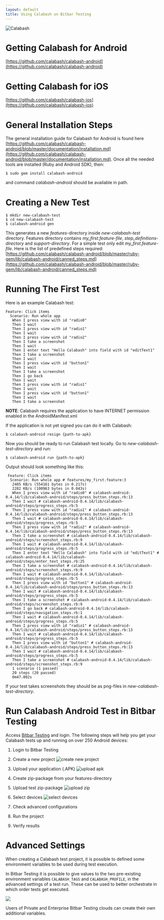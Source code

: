 ```yaml
---
layout: default
title: Using Calabash on Bitbar Testing
---
```



![Calabash]({{site.github.url}}/assets/calabash/new-calabash-logo.png)

# Getting Calabash for Android

[https://github.com/calabash/calabash-android](https://github.com/calabash/calabash-android)

# Getting Calabash for iOS

[https://github.com/calabash/calabash-ios](https://github.com/calabash/calabash-ios)

# General Installation Steps

The general installation guide for Calabash for Android is found here
[https://github.com/calabash/calabash-android/blob/master/documentation/installation.md](https://github.com/calabash/calabash-android/blob/master/documentation/installation.md). Once all the needed tools are installed (Ruby and Android SDK), then:

    $ sudo gem install calabash-android

and command *calabash-android* should be available in path.

# Creating a New Test

    $ mkdir new-calabash-test
    $ cd new-calabash-test
    $ calabash-android gen

This generates a new *features*-directory inside *new-calabash-test* directory. Features directory contains *my_first.feature-file*, *step_definitions-directory* and *support-directory*. For a simple test only edit *my_first.feature-file*. Here is the list of predefined steps required:
[https://github.com/calabash/calabash-android/blob/master/ruby-gem/lib/calabash-android/canned_steps.md](https://github.com/calabash/calabash-android/blob/master/ruby-gem/lib/calabash-android/canned_steps.md)

# Running The First Test

Here is an example Calabash test: 

    Feature: Click items
      Scenario: Run whole app
       When I press view with id "radio0"
       Then I wait
       Then I press view with id "radio1"
       Then I wait
       Then I press view with id "radio2"
       Then I take a screenshot
       Then I wait
       Then I enter text "Hello Calabash" into field with id "editText1"
       Then I take a screenshot
       Then I wait
       Then I press view with id "button1"
       Then I wait
       Then I take a screenshot
       Then I go back
       Then I wait
       Then I press view with id "radio1"
       Then I wait
       Then I press view with id "button1"
       Then I wait
       Then I take a screenshot

**NOTE**: Calabash requires the application to have INTERNET
  permission enabled in the AndroidManifest.xml
 
If the application is not yet signed you can do it with Calabash:

    $ calabash-android resign {path-to-apk}

Now you should be ready to run Calabash test locally. Go to *new-calabash-test-directory* and run:

    $ calabash-android run {path-to-apk}

Output should look something like this:

     Feature: Click items
      Scenario: Run whole app # features/my_first.feature:3
       2485 KB/s (554161 bytes in 0.217s)
       2282 KB/s (100963 bytes in 0.043s)
       When I press view with id "radio0" # calabash-android-0.4.14/lib/calabash-android/steps/press_button_steps.rb:13
       Then I wait # calabash-android-0.4.14/lib/calabash-android/steps/progress_steps.rb:5
       Then I press view with id "radio1" # calabash-android-0.4.14/lib/calabash-android/steps/press_button_steps.rb:13
       Then I wait # calabash-android-0.4.14/lib/calabash-android/steps/progress_steps.rb:5
       Then I press view with id "radio2" # calabash-android-0.4.14/lib/calabash-android/steps/press_button_steps.rb:13
       Then I take a screenshot # calabash-android-0.4.14/lib/calabash-android/steps/screenshot_steps.rb:9
       Then I wait # calabash-android-0.4.14/lib/calabash-android/steps/progress_steps.rb:5
       Then I enter text "Hello Calabash" into field with id "editText1" # calabash-android-0.4.14/lib/calabash-android/steps/enter_text_steps.rb:25
       Then I take a screenshot # calabash-android-0.4.14/lib/calabash-android/steps/screenshot_steps.rb:9
       Then I wait # calabash-android-0.4.14/lib/calabash-android/steps/progress_steps.rb:5
       Then I press view with id "button1" # calabash-android-0.4.14/lib/calabash-android/steps/press_button_steps.rb:13
       Then I wait # calabash-android-0.4.14/lib/calabash-android/steps/progress_steps.rb:5
       Then I take a screenshot # calabash-android-0.4.14/lib/calabash-android/steps/screenshot_steps.rb:9
       Then I go back # calabash-android-0.4.14/lib/calabash-android/steps/navigation_steps.rb:1
       Then I wait # calabash-android-0.4.14/lib/calabash-android/steps/progress_steps.rb:5
       Then I press view with id "radio1" # calabash-android-0.4.14/lib/calabash-android/steps/press_button_steps.rb:13
       Then I wait # calabash-android-0.4.14/lib/calabash-android/steps/progress_steps.rb:5
       Then I press view with id "button1" # calabash-android-0.4.14/lib/calabash-android/steps/press_button_steps.rb:13
       Then I wait # calabash-android-0.4.14/lib/calabash-android/steps/progress_steps.rb:5
       Then I take a screenshot # calabash-android-0.4.14/lib/calabash-android/steps/screenshot_steps.rb:9
       1 scenario (1 passed)
       20 steps (20 passed)
       0m47.002s

If your test takes screenshots they should be as png-files in *new-calabash-test-directory*.

# Run Calabash Android Test in Bitbar Testing

Access [Bitbar Testing](https://cloud.testdroid.com/) and login. The
following steps will help you get your Calabash tests up and running
on over 250 Android devices:
 
1. Login to Bitbar Testing
1. Create a new project
   ![create new project]({{site.github.url}}/assets/calabash/calabash-android-new-project.png)
1. Upload your application (.APK)
   ![upload apk]({{site.github.url}}/assets/calabash/calabash-android-upload-application.png)
1. Create zip-package from your features-directory
1. Upload test zip-package
   ![upload zip]({{site.github.url}}/assets/calabash/calabash-android-upload-test.png)

1. Select devices
   ![select devices]({{site.github.url}}/assets/calabash/calabash-android-select-devices.png)

1. Check advanced configurations
1. Run the project
1. Verify results
 

# Advanced Settings

When creating a Calabash test project, it is possible to defined some environment variables to be used during test execution.

In Bitbar Testing it is possible to give values to the two pre-existing environment variables `CALABASH_TAGS` and `CALABASH_PROFILE`, in the advanced settings of a test run. These can be used to better orchestrate in which order tests get executed.

  ![]({{site.github.url}}/assets/products/testdroid-releases/2.31/enterprise-env-variables.png)

Users of Private and Enterprise Bitbar Testing clouds can create their own additional variables. 